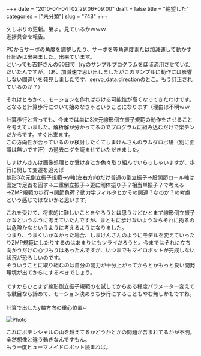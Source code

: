 +++
date = "2010-04-04T02:29:06+09:00"
draft = false
title = "絶望した"
categories = ["未分類"]
slug = "748"
+++

<p>久しぶりの更新。弟よ。見ているかｗｗｗ<br />進捗具合を報告。</p>

<p>PCからサーボの角度を調整したり、サーボを等角速度または加減速して動かす仕組みは出来ました。出来ています。<br />といっても吉野さんの60日で（ryのサンプルプログラムをほぼ流用させていただいたんですが。（あ、加減速で思い出しましたがこのサンプルに動作には影響しない間違いを発見しましたです。servo_data.directionのとこ。もう訂正されているのか？）</p>

<p>それはともかく、モーションを作れば歩ける可能性が高くなってきたわけです。<br />となると計算歩行について始めなきゃということになります（理由は不明ｗｗ</p>

<p>計算歩行と言っても、今までは単に3次元線形倒立振子規範の動作をさせることを考えていました。解析解が分かってるのでプログラムに組み込むだけで楽チンだからです。すぐ出来ます。<br />この方向性が合っているのか検討したくてしまけんさんのラムダロボ研（別に面識は無いです汗）の過去ログを読ませていただきました。</p>

<p>しまけんさんは画像処理とか受け身とか色々取り組んでいらっしゃいますが、歩行に関して変遷を追えば<br />線形3次元倒立振子規範→y軸(左右方向)だけ普通の倒立振子→股関節ロール軸は固定で足首を回す→二重倒立振子→更に剛体振り子？相当単振子？で考える→ZMP規範の歩行→関節負荷？動力学フィルタとかその関連？なのか？の考慮<br />という感じではないかと思います。</p>

<p>これを受けて、将来的に難しいことをやろうとは思うけどひとまず線形倒立振子かなというふうに考えていたんですが、まともに歩けないようならそれに拘るのは危険かなというように考えるようになりました。<br />つまり、うまくいかなかった場合、しまけんさんのようにモデルを変えていったりZMP規範にしたりするのはあまりにもツライだろうと。今まではそれに立ち向かうだけの心づもりはあったんですが、いつまでもマイロボットが完成しない状況が恐ろしいのです。<br />そういうことに取り組むのは自分の能力が十分上がってからとかもっと良い開発環境が出てからにするべきでしょう。<br /><br />ですからひとまず線形倒立振子規範のを試してからある程度パラメーター変えても駄目なら諦めて、モーション決めうち歩行にすることもやむ無しかもですね。<br /><br />計算で出したy軸方向の重心位置↓</p>

<p><img border="0" src="/images/robolog/photos/uncategorized/2010/04/04/photo.jpg" title="Photo" alt="Photo" /> </p>

<p>これにポテンシャルの山を越えてるかどうかとかの問題が含まれてるかが不明。<br />全然想像と違う動きなんですもん。<br />もう一度ヒューマノイドロボット読まねば。</p>

